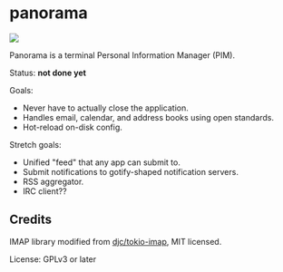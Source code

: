 panorama
========

[![](https://tokei.rs/b1/github/iptq/panorama?category=lines)](https://github.com/XAMPPRocky/tokei)

Panorama is a terminal Personal Information Manager (PIM).

Status: **not done yet**

Goals:

- Never have to actually close the application.
- Handles email, calendar, and address books using open standards.
- Hot-reload on-disk config.

Stretch goals:
- Unified "feed" that any app can submit to.
- Submit notifications to gotify-shaped notification servers.
- RSS aggregator.
- IRC client??

Credits
-------

IMAP library modified from [djc/tokio-imap](https://github.com/djc/tokio-imap), MIT licensed.

License: GPLv3 or later
